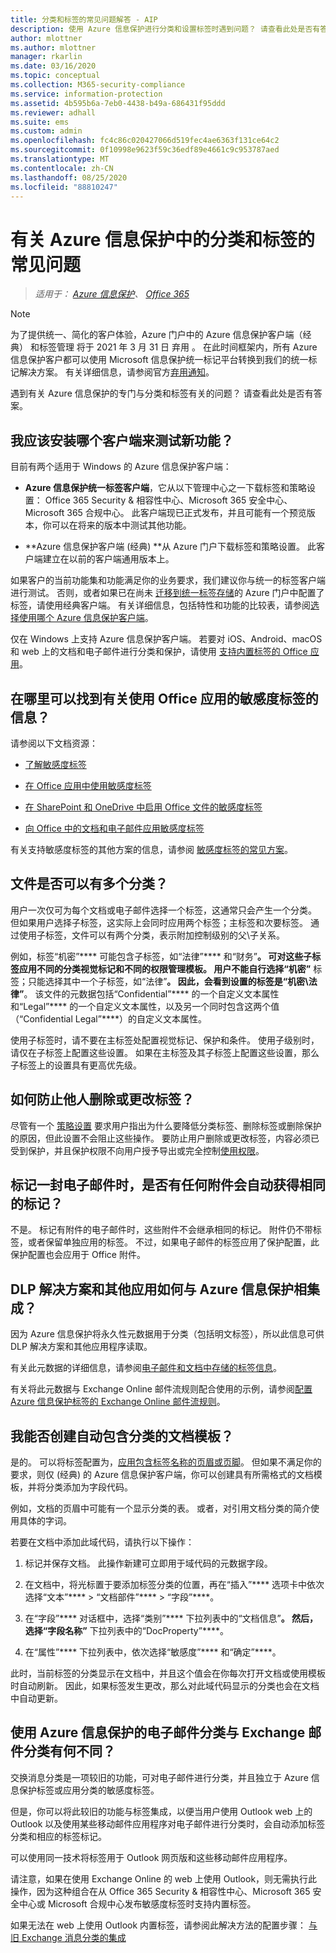 ```yaml
---
title: 分类和标签的常见问题解答 - AIP
description: 使用 Azure 信息保护进行分类和设置标签时遇到问题？ 请查看此处是否有答案。
author: mlottner
ms.author: mlottner
manager: rkarlin
ms.date: 03/16/2020
ms.topic: conceptual
ms.collection: M365-security-compliance
ms.service: information-protection
ms.assetid: 4b595b6a-7eb0-4438-b49a-686431f95ddd
ms.reviewer: adhall
ms.suite: ems
ms.custom: admin
ms.openlocfilehash: fc4c86c020427066d519fec4ae6363f131ce64c2
ms.sourcegitcommit: 0f10998e9623f59c36edf89e4661c9c953787aed
ms.translationtype: MT
ms.contentlocale: zh-CN
ms.lasthandoff: 08/25/2020
ms.locfileid: "88810247"
---
```

# <a name="frequently-asked-questions-about-classification-and-labeling-in-azure-information-protection"></a>有关 Azure 信息保护中的分类和标签的常见问题

>*适用于： [Azure 信息保护](https://azure.microsoft.com/pricing/details/information-protection)、 [Office 365](https://download.microsoft.com/download/E/C/F/ECF42E71-4EC0-48FF-AA00-577AC14D5B5C/Azure_Information_Protection_licensing_datasheet_EN-US.pdf)*

>[!NOTE] 
> 为了提供统一、简化的客户体验，Azure 门户中的 Azure 信息保护客户端（经典）  和标签管理  将于 2021 年 3 月 31 日  弃用  。 在此时间框架内，所有 Azure 信息保护客户都可以使用 Microsoft 信息保护统一标记平台转换到我们的统一标记解决方案。 有关详细信息，请参阅官方[弃用通知](https://aka.ms/aipclassicsunset)。

遇到有关 Azure 信息保护的专门与分类和标签有关的问题？  请查看此处是否有答案。 

## <a name="which-client-do-i-install-for-testing-new-functionality"></a>我应该安装哪个客户端来测试新功能？

目前有两个适用于 Windows 的 Azure 信息保护客户端： 

- **Azure 信息保护统一标签客户端**，它从以下管理中心之一下载标签和策略设置： Office 365 Security & 相容性中心、Microsoft 365 安全中心、Microsoft 365 合规中心。 此客户端现已正式发布，并且可能有一个预览版本，你可以在将来的版本中测试其他功能。

- **Azure 信息保护客户端 (经典) **从 Azure 门户下载标签和策略设置。 此客户端建立在以前的客户端通用版本上。

如果客户的当前功能集和功能满足你的业务要求，我们建议你与统一的标签客户端进行测试。 否则，或者如果已在尚未 [迁移到统一标签存储](configure-policy-migrate-labels.md)的 Azure 门户中配置了标签，请使用经典客户端。 有关详细信息，包括特性和功能的比较表，请参阅[选择使用哪个 Azure 信息保护客户端](./rms-client/use-client.md#choose-which-labeling-client-to-use-for-windows-computers)。

仅在 Windows 上支持 Azure 信息保护客户端。 若要对 iOS、Android、macOS 和 web 上的文档和电子邮件进行分类和保护，请使用 [支持内置标签的 Office 应用](https://docs.microsoft.com/microsoft-365/compliance/sensitivity-labels-office-apps#support-for-sensitivity-label-capabilities-in-apps)。 

## <a name="where-can-i-find-information-about-using-sensitivity-labels-for-office-apps"></a>在哪里可以找到有关使用 Office 应用的敏感度标签的信息？

请参阅以下文档资源：

- [了解敏感度标签](https://docs.microsoft.com/microsoft-365/compliance/sensitivity-labels) 

- [在 Office 应用中使用敏感度标签](https://docs.microsoft.com/microsoft-365/compliance/sensitivity-labels-office-apps)

- [在 SharePoint 和 OneDrive 中启用 Office 文件的敏感度标签](https://docs.microsoft.com/microsoft-365/compliance/sensitivity-labels-sharepoint-onedrive-files)

- [向 Office 中的文档和电子邮件应用敏感度标签](https://support.office.com/article/Apply-sensitivity-labels-to-your-documents-and-email-within-Office-2f96e7cd-d5a4-403b-8bd7-4cc636bae0f9#ID0EBFAAA=Office_365)

有关支持敏感度标签的其他方案的信息，请参阅 [敏感度标签的常见方案](https://docs.microsoft.com/microsoft-365/compliance/get-started-with-sensitivity-labels#common-scenarios-for-sensitivity-labels)。

## <a name="can-a-file-have-more-than-one-classification"></a>文件是否可以有多个分类？

用户一次仅可为每个文档或电子邮件选择一个标签，这通常只会产生一个分类。 但如果用户选择子标签，这实际上会同时应用两个标签；主标签和次要标签。 通过使用子标签，文件可以有两个分类，表示附加控制级别的父\子关系。

例如，标签“机密”**** 可能包含子标签，如“法律”**** 和“财务”****。 可对这些子标签应用不同的分类视觉标记和不同的权限管理模板。 用户不能自行选择“机密”**** 标签；只能选择其中一个子标签，如“法律”****。 因此，会看到设置的标签是“机密\法律”****。 该文件的元数据包括“Confidential”**** 的一个自定义文本属性和“Legal”**** 的一个自定义文本属性，以及另一个同时包含这两个值（“Confidential Legal”****）的自定义文本属性。 

使用子标签时，请不要在主标签处配置视觉标记、保护和条件。 使用子级别时，请仅在子标签上配置这些设置。 如果在主标签及其子标签上配置这些设置，那么子标签上的设置具有更高优先级。

## <a name="how-do-i-prevent-somebody-from-removing-or-changing-a-label"></a>如何防止他人删除或更改标签？

尽管有一个 [策略设置](configure-policy-settings.md) 要求用户指出为什么要降低分类标签、删除标签或删除保护的原因，但此设置不会阻止这些操作。 要防止用户删除或更改标签，内容必须已受到保护，并且保护权限不向用户授予导出或完全控制[使用权限](configure-usage-rights.md)。 

## <a name="when-an-email-is-labeled-do-any-attachments-automatically-get-the-same-labeling"></a>标记一封电子邮件时，是否有任何附件会自动获得相同的标记？

不是。 标记有附件的电子邮件时，这些附件不会继承相同的标记。 附件仍不带标签，或者保留单独应用的标签。 不过，如果电子邮件的标签应用了保护配置，此保护配置也会应用于 Office 附件。

## <a name="how-can-dlp-solutions-and-other-applications-integrate-with-azure-information-protection"></a>DLP 解决方案和其他应用如何与 Azure 信息保护相集成？

因为 Azure 信息保护将永久性元数据用于分类（包括明文标签），所以此信息可供 DLP 解决方案和其他应用程序读取。 

有关此元数据的详细信息，请参阅[电子邮件和文档中存储的标签信息](configure-policy.md#label-information-stored-in-emails-and-documents)。

有关将此元数据与 Exchange Online 邮件流规则配合使用的示例，请参阅[配置 Azure 信息保护标签的 Exchange Online 邮件流规则](configure-exo-rules.md)。

## <a name="can-i-create-a-document-template-that-automatically-includes-the-classification"></a>我能否创建自动包含分类的文档模板？

是的。 可以将标签配置为，[应用包含标签名称的页眉或页脚](configure-policy-markings.md)。 但如果不满足你的要求，则仅 (经典) 的 Azure 信息保护客户端，你可以创建具有所需格式的文档模板，并将分类添加为字段代码。 

例如，文档的页眉中可能有一个显示分类的表。 或者，对引用文档分类的简介使用具体的字词。

若要在文档中添加此域代码，请执行以下操作：

1. 标记并保存文档。 此操作新建可立即用于域代码的元数据字段。

2. 在文档中，将光标置于要添加标签分类的位置，再在“插入”**** 选项卡中依次选择“文本”**** > “文档部件”**** > “字段”****。

3. 在“字段”**** 对话框中，选择“类别”**** 下拉列表中的“文档信息”****。 然后，选择“字段名称”**** 下拉列表中的“DocProperty”****。

4. 在“属性”**** 下拉列表中，依次选择“敏感度”**** 和“确定”****。

此时，当前标签的分类显示在文档中，并且这个值会在你每次打开文档或使用模板时自动刷新。 因此，如果标签发生更改，那么对此域代码显示的分类也会在文档中自动更新。

## <a name="how-is-classification-for-emails-using-azure-information-protection-different-from-exchange-message-classification"></a>使用 Azure 信息保护的电子邮件分类与 Exchange 邮件分类有何不同？

交换消息分类是一项较旧的功能，可对电子邮件进行分类，并且独立于 Azure 信息保护标签或应用分类的敏感度标签。

但是，你可以将此较旧的功能与标签集成，以便当用户使用 Outlook web 上的 Outlook 以及使用某些移动邮件应用程序对电子邮件进行分类时，会自动添加标签分类和相应的标签标记。

可以使用同一技术将标签用于 Outlook 网页版和这些移动邮件应用程序。

请注意，如果在使用 Exchange Online 的 web 上使用 Outlook，则无需执行此操作，因为这种组合在从 Office 365 Security & 相容性中心、Microsoft 365 安全中心或 Microsoft 合规中心发布敏感度标签时支持内置标签。

如果无法在 web 上使用 Outlook 内置标签，请参阅此解决方法的配置步骤： [与旧 Exchange 消息分类的集成](rms-client/client-admin-guide-customizations.md#integration-with-the-legacy-exchange-message-classification)
